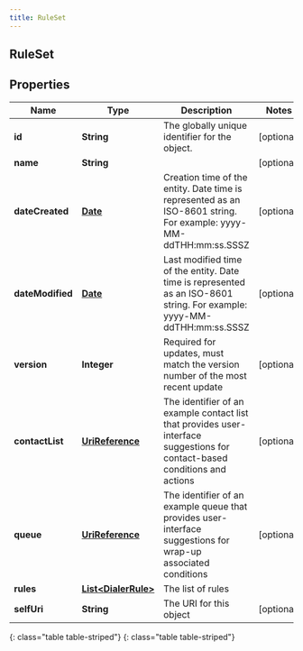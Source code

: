 ```yaml
---
title: RuleSet
---
```

## RuleSet


## Properties

| Name | Type | Description | Notes |
| ------------ | ------------- | ------------- | ------------- |
| **id** | **String** | The globally unique identifier for the object. |  [optional] |
| **name** | **String** |  |  [optional] |
| **dateCreated** | [**Date**](Date.html) | Creation time of the entity. Date time is represented as an ISO-8601 string. For example: yyyy-MM-ddTHH:mm:ss.SSSZ |  [optional] |
| **dateModified** | [**Date**](Date.html) | Last modified time of the entity. Date time is represented as an ISO-8601 string. For example: yyyy-MM-ddTHH:mm:ss.SSSZ |  [optional] |
| **version** | **Integer** | Required for updates, must match the version number of the most recent update |  [optional] |
| **contactList** | [**UriReference**](UriReference.html) | The identifier of an example contact list that provides user-interface suggestions for contact-based conditions and actions |  [optional] |
| **queue** | [**UriReference**](UriReference.html) | The identifier of an example queue that provides user-interface suggestions for wrap-up associated conditions |  [optional] |
| **rules** | [**List&lt;DialerRule&gt;**](DialerRule.html) | The list of rules |  |
| **selfUri** | **String** | The URI for this object |  [optional] |
{: class="table table-striped"}
{: class="table table-striped"}


